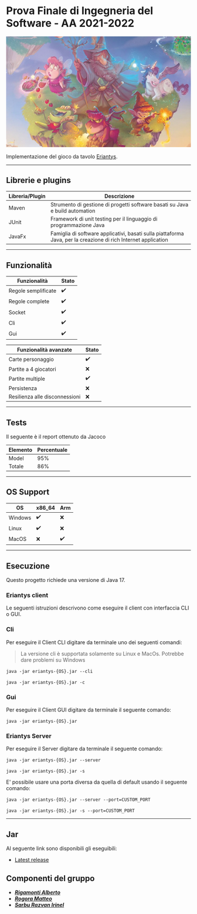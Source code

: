 # Prova Finale di Ingegneria del Software - AA 2021-2022

![Eriantys](src/main/resources/Graphical_Assets/eriantys.jpg)

Implementazione del gioco da tavolo [Eriantys](https://www.craniocreations.it/prodotto/eriantys/).

---

## Librerie e plugins

| Libreria/Plugin | Descrizione                                                                                                    |
|-----------------|----------------------------------------------------------------------------------------------------------------|
| Maven           | Strumento di gestione di progetti software basati su Java e build automation                                   |
| JUnit           | Framework di unit testing per il linguaggio di programmazione Java                                             |
| JavaFx          | Famiglia di software applicativi, basati sulla piattaforma Java, per la creazione di rich Internet application |

---

## Funzionalità

| Funzionalità        | Stato               |
|---------------------|---------------------|
| Regole semplificate | :heavy_check_mark:  |
| Regole complete     | :heavy_check_mark:  |
| Socket              | :heavy_check_mark:  |
| Cli                 | :heavy_check_mark:  |
| Gui                 | :heavy_check_mark:  |

| Funzionalità avanzate          | Stato              |
|--------------------------------|--------------------|
| Carte personaggio              | :heavy_check_mark: |
| Partite a 4 giocatori          | :x:                |
| Partite multiple               | :heavy_check_mark: |
| Persistenza                    | :x:                |
| Resilienza alle disconnessioni | :x:                |

---

## Tests

Il seguente è il report ottenuto da Jacoco

| Elemento | Percentuale |
|----------|-------------|
| Model    | 95%         |
| Totale   | 86%         |

---

## OS Support

| OS      | x86_64             | Arm                |
|---------|--------------------|--------------------|
| Windows | :heavy_check_mark: | :x:                |
| Linux   | :heavy_check_mark: | :x:                |
| MacOS   | :x:                | :heavy_check_mark: |

---

## Esecuzione

Questo progetto richiede una versione di Java 17.

### Eriantys client

Le seguenti istruzioni descrivono come eseguire il client con interfaccia CLI o GUI.

### Cli

Per eseguire il Client CLI digitare da terminale uno dei seguenti comandi:

> La versione cli è supportata solamente su Linux e MacOs. Potrebbe dare problemi su Windows

```
java -jar eriantys-{OS}.jar --cli
```

```
java -jar eriantys-{OS}.jar -c
```

### Gui

Per eseguire il Client GUI digitare da terminale il seguente comando:

```
java -jar eriantys-{OS}.jar
```

### Eriantys Server

Per eseguire il Server digitare da terminale il seguente comando:

```
java -jar eriantys-{OS}.jar --server
```

```
java -jar eriantys-{OS}.jar -s
```

E' possibile usare una porta diversa da quella di default usando il seguente comando:

```
java -jar eriantys-{OS}.jar --server --port=CUSTOM_PORT
```

```
java -jar eriantys-{OS}.jar -s --port=CUSTOM_PORT
```

---

## Jar

Al seguente link sono disponibili gli eseguibili:

- [Latest release](https://github.com/irinel-sarbu/ing-sw-2022-Rigamonti-Rogora-Sarbu/releases/latest)

## Componenti del gruppo

- [_**Rigamonti Alberto**_](https://github.com/Alberto1Rigamonti)
- [_**Rogora Matteo**_](https://github.com/teo3300)
- [_**Sarbu Razvan Irinel**_](https://github.com/irinel-sarbu)
